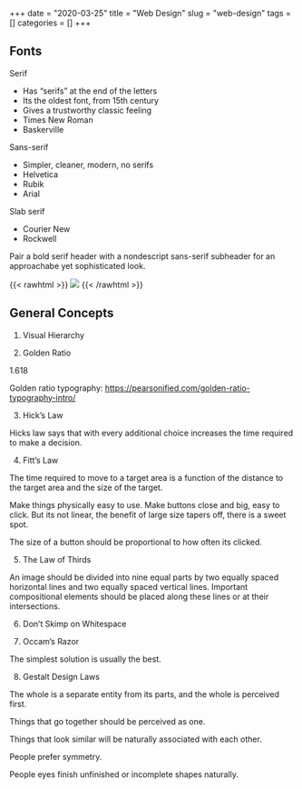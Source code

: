 +++ 
date = "2020-03-25"
title = "Web Design"
slug = "web-design" 
tags = []
categories = []
+++


## Fonts

Serif
- Has “serifs” at the end of the letters
- Its the oldest font, from 15th century
- Gives a trustworthy classic feeling
- Times New Roman
- Baskerville

Sans-serif
- Simpler, cleaner, modern, no serifs
- Helvetica
- Rubik
- Arial

Slab serif
- Courier New
- Rockwell


Pair a bold serif header with a nondescript sans-serif subheader for an approachabe yet sophisticated look.

{{< rawhtml >}}
  <img src="images/font_pairing.png">
{{< /rawhtml >}}


## General Concepts

1. Visual Hierarchy

2. Golden Ratio

1.618 

Golden ratio typography: https://pearsonified.com/golden-ratio-typography-intro/

3. Hick’s Law

Hicks law says that with every additional choice increases the time required to make a decision.

4. Fitt’s Law

The time required to move to a target area is a function of the distance to the target area and the size of the target.

Make things physically easy to use. Make buttons close and big, easy to click. But its not linear, the benefit of large size tapers off, there is a sweet spot.

The size of a button should be proportional to how often its clicked.

5. The Law of Thirds

An image should be divided into nine equal parts by two equally spaced horizontal lines and two equally spaced vertical lines. Important compositional elements should be placed along these lines or at their intersections.

6. Don’t Skimp on Whitespace

7. Occam’s Razor

The simplest solution is usually the best.

8. Gestalt Design Laws

The whole is a separate entity from its parts, and the whole is perceived first.

Things that go together should be perceived as one.

Things that look similar will be naturally associated with each other.

People prefer symmetry.

People eyes finish unfinished or incomplete shapes naturally. 






